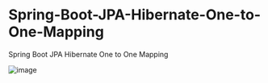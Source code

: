 # Spring-Boot-JPA-Hibernate-One-to-One-Mapping
Spring Boot JPA Hibernate One to One Mapping

![image](https://user-images.githubusercontent.com/29988949/74307645-bc306c80-4d1a-11ea-9105-7b4dc86c395f.png)
